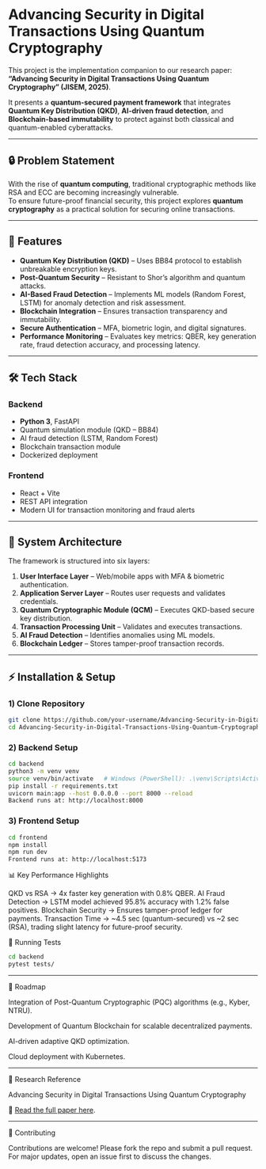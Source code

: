 # Advancing Security in Digital Transactions Using Quantum Cryptography

This project is the implementation companion to our research paper:  
**“Advancing Security in Digital Transactions Using Quantum Cryptography” (JISEM, 2025)**.

It presents a **quantum-secured payment framework** that integrates **Quantum Key Distribution (QKD)**, **AI-driven fraud detection**, and **Blockchain-based immutability** to protect against both classical and quantum-enabled cyberattacks.

---

## 🔒 Problem Statement
With the rise of **quantum computing**, traditional cryptographic methods like RSA and ECC are becoming increasingly vulnerable.  
To ensure future-proof financial security, this project explores **quantum cryptography** as a practical solution for securing online transactions.

---

## 🚀 Features
- **Quantum Key Distribution (QKD)** – Uses BB84 protocol to establish unbreakable encryption keys.
- **Post-Quantum Security** – Resistant to Shor’s algorithm and quantum attacks.
- **AI-Based Fraud Detection** – Implements ML models (Random Forest, LSTM) for anomaly detection and risk assessment.
- **Blockchain Integration** – Ensures transaction transparency and immutability.
- **Secure Authentication** – MFA, biometric login, and digital signatures.
- **Performance Monitoring** – Evaluates key metrics: QBER, key generation rate, fraud detection accuracy, and processing latency.

---

## 🛠️ Tech Stack
### Backend
- **Python 3**, FastAPI  
- Quantum simulation module (QKD – BB84)  
- AI fraud detection (LSTM, Random Forest)  
- Blockchain transaction module  
- Dockerized deployment  

### Frontend
- React + Vite  
- REST API integration  
- Modern UI for transaction monitoring and fraud alerts  

---

## 📂 System Architecture
The framework is structured into six layers:
1. **User Interface Layer** – Web/mobile apps with MFA & biometric authentication.  
2. **Application Server Layer** – Routes user requests and validates credentials.  
3. **Quantum Cryptographic Module (QCM)** – Executes QKD-based secure key distribution.  
4. **Transaction Processing Unit** – Validates and executes transactions.  
5. **AI Fraud Detection** – Identifies anomalies using ML models.  
6. **Blockchain Ledger** – Stores tamper-proof transaction records.  

---

## ⚡ Installation & Setup

### 1) Clone Repository
```bash
git clone https://github.com/your-username/Advancing-Security-in-Digital-Transactions-Using-Quantum-Cryptography.git
cd Advancing-Security-in-Digital-Transactions-Using-Quantum-Cryptography
```

### 2) Backend Setup
```bash
cd backend
python3 -m venv venv
source venv/bin/activate   # Windows (PowerShell): .\venv\Scripts\Activate.ps1
pip install -r requirements.txt
uvicorn main:app --host 0.0.0.0 --port 8000 --reload
Backend runs at: http://localhost:8000
```

### 3) Frontend Setup
```bash
cd frontend
npm install
npm run dev
Frontend runs at: http://localhost:5173
```

📊 Key Performance Highlights

QKD vs RSA → 4x faster key generation with 0.8% QBER.
AI Fraud Detection → LSTM model achieved 95.8% accuracy with 1.2% false positives.
Blockchain Security → Ensures tamper-proof ledger for payments.
Transaction Time → ~4.5 sec (quantum-secured) vs ~2 sec (RSA), trading slight latency for future-proof security.

🧪 Running Tests
```bash
cd backend
pytest tests/
```
---

📌 Roadmap

 Integration of Post-Quantum Cryptographic (PQC) algorithms (e.g., Kyber, NTRU).
 
 Development of Quantum Blockchain for scalable decentralized payments.
 
 AI-driven adaptive QKD optimization.
 
 Cloud deployment with Kubernetes.

---

📜 Research Reference

Advancing Security in Digital Transactions Using Quantum Cryptography

📖 [Read the full paper here]([https://ijarsct.co.in/Paper19379.pdf](https://jisem-journal.com/index.php/journal/article/view/9214/4252)).

---

🤝 Contributing

Contributions are welcome! Please fork the repo and submit a pull request. For major updates, open an issue first to discuss the changes.
